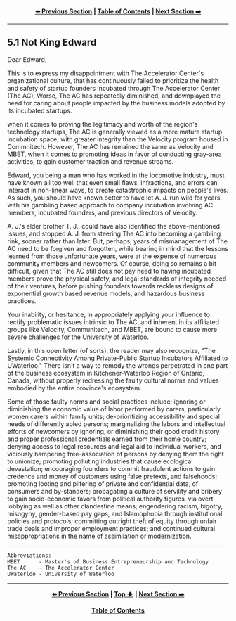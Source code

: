 <div align="center">
  
  **[:arrow_left: Previous Section][Prev] | [Table of Contents][TOC] | [Next Section :arrow_right:][Next]**
  
  [Prev]: ./05-00.md
  [Next]: ./05-02.md
  [TOC]: ./README.md#table-of-contents
  
</div>

---

## 5.1 Not King Edward

Dear Edward,

This is to express my disappointment with The Accelerator Center's organizational culture, that has continuously failed to prioritize the health and safety of startup founders incubated through The Accelerator Center (The AC). Worse, The AC has repeatedly diminished, and downplayed the need for caring about people impacted by the business models adopted by its incubated startups. 

when it comes to proving the legitimacy and worth of the region's technology startups, The AC is generally viewed as a more mature startup incubation space, with greater integrity than the Velocity program housed in Commnitech. However, The AC has remained the same as Velocity and MBET, when it comes to promoting ideas in favor of conducting gray-area activities, to gain customer traction and revenue streams. 

Edward, you being a man who has worked in the locomotive industry, must have known all too well that even small flaws, infractions, and errors can interact in non-linear ways, to create catastrophic impacts on people's lives. As such, you should have known better to have let A. J. run wild for years, with his gambling based approach to company incubation involving AC members, incubated founders, and previous directors of Velocity. 

A. J.'s elder brother T. J., could have also identified the above-mentioned issues, and stopped A. J. from steering The AC into becoming a gambling rink, sooner rather than later. But, perhaps, years of mismanagement of The AC need to be forgiven and forgotten, while bearing in mind that the lessons learned from those unfortunate years, were at the expense of numerous community members and newcomers. Of course, doing so remains a bit difficult, given that The AC still does not pay heed to having incubated members prove the physical safety, and legal standards of integrity needed of their ventures, before pushing founders towards reckless designs of exponential growth based revenue models, and hazardous business practices. 

Your inability, or hesitance, in appropriately applying your influence to rectify problematic issues intrinsic to The AC, and inherent in its affiliated groups like Velocity, Communitech, and MBET, are bound to cause more severe challenges for the University of Waterloo. 

Lastly, in this open letter (of sorts), the reader may also recognize, "The Systemic Connectivity Among Private-Public Startup Incubators Affiliated to UWaterloo." There isn't a way to remedy the wrongs perpetrated in one part of the business ecosystem in Kitchener-Waterloo Region of Ontario, Canada, without properly redressing the faulty cultural norms and values embodied by the entire province's ecosystem. 

Some of those faulty norms and social practices include: ignoring or diminishing the economic value of labor performed by carers, particularly women carers within family units; de-prioritizing accessibility and special needs of differently abled persons; marginalizing the labors and intellectual efforts of newcomers by ignoring, or diminishing their good credit history and proper professional credentials earned from their home country; denying access to legal resources and legal aid to individual workers, and viciously hampering free-association of persons by denying them the right to unionize; promoting polluting industries that cause ecological devastation; encouraging founders to commit fraudulent actions to gain credence and money of customers using false pretexts, and falsehoods; promoting looting and pilfering of private and confidential data, of consumers and by-standers; propagating a culture of servility and bribery to gain socio-economic favors from political authority figures, via overt lobbying as well as other clandestine means; engendering racism, bigotry, misogyny, gender-based pay gaps, and Islamophobia through institutional policies and protocols; committing outright theft of equity through unfair trade deals and improper employment practices; and continued cultural misappropriations in the name of assimilation or modernization.  

---

```
Abbreviations:
MBET      - Master's of Business Entrepreneurship and Technology 
The AC    - The Accelerator Center
UWaterloo - University of Waterloo
```

---
<div align="center">
  
  **[:arrow_left: Previous Section][Prev] | [Top :arrow_up:][Top] | [Next Section :arrow_right:][Next]** 
  
  **[Table of Contents][TOC]**

  [Prev]: ./05-00.md
  [Top]: ./05-01.md#51-not-king-edward
  [Next]: ./05-02.md
  [TOC]: ./README.md#table-of-contents
  
</div>